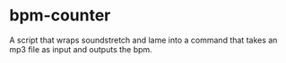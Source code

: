 bpm-counter
===========

A script that wraps soundstretch and lame into a command that takes an mp3 file as input and outputs the bpm.